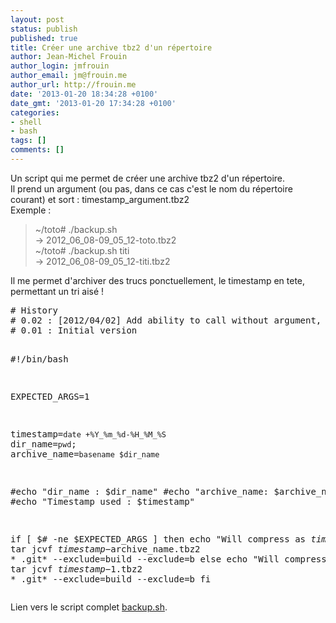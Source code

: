 ```yaml
---
layout: post
status: publish
published: true
title: Créer une archive tbz2 d'un répertoire
author: Jean-Michel Frouin
author_login: jmfrouin
author_email: jm@frouin.me
author_url: http://frouin.me
date: '2013-01-20 18:34:28 +0100'
date_gmt: '2013-01-20 17:34:28 +0100'
categories:
- shell
- bash
tags: []
comments: []
---
```

<p>Un script qui me permet de créer une archive tbz2 d'un répertoire.<br />
<!--more-->
Il prend un argument (ou pas, dans ce cas c'est le nom du répertoire courant) et sort : timestamp_argument.tbz2<br />
Exemple :</p>
<blockquote><p>~/toto# ./backup.sh<br />
-&gt; 2012_06_08-09_05_12-toto.tbz2<br />
~/toto# ./backup.sh titi<br />
-&gt; 2012_06_08-09_05_12-titi.tbz2</p></blockquote>
<p>Il me permet d'archiver des trucs ponctuellement, le timestamp en tete, permettant un tri aisé !</p>
<pre class="brush:shell"># History
# 0.02 : [2012/04/02] Add ability to call without argument, so use basename(pwd) instead
# 0.01 : Initial version

#!/bin/bash

EXPECTED_ARGS=1

timestamp=`date +%Y_%m_%d-%H_%M_%S`
dir_name=`pwd`;
archive_name=`basename $dir_name`

#echo "dir_name : $dir_name"
#echo "archive_name: $archive_name"
#echo "Timestamp used : $timestamp"

if [ $# -ne $EXPECTED_ARGS ]
then
  echo "Will compress as $timestamp-$archive_name.tbz2"
  tar jcvf $timestamp-$archive_name.tbz2 * .git* --exclude=build --exclude=b
else
  echo "Will compress as $timestamp-$1.tbz2"
  tar jcvf $timestamp-$1.tbz2 * .git* --exclude=build --exclude=b
fi</pre>
<p>Lien vers le script complet <a href="http://frouin.me/scripts/backup.sh">backup.sh</a>.</p>
